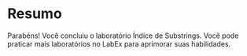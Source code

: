 # Resumo

Parabéns! Você concluiu o laboratório Índice de Substrings. Você pode praticar mais laboratórios no LabEx para aprimorar suas habilidades.
